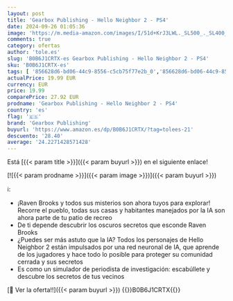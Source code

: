 ```yaml
---
layout: post
title: 'Gearbox Publishing - Hello Neighbor 2 - PS4'
date: 2024-09-26 01:05:36
image: 'https://m.media-amazon.com/images/I/51d+KrJ3LWL._SL500_._SL400_.jpg'
comments: true
category: ofertas
author: 'tole.es'
slug: 'B0B6J1CRTX-es Gearbox Publishing - Hello Neighbor 2 - PS4'
sku: 'B0B6J1CRTX-es'
tags: [ '856628d6-bd06-44c9-8556-c5cb75f77e2b_0','856628d6-bd06-44c9-8556-c5cb75f77e2b_7801','Arborist Merchandising Root','Hardware y juegos para PlayStation 4','Juegos PS4','Juegos para PlayStation 4','Self Service','Special Features Stores','Videojuegos','gearbox publishing','ps4','🇪🇸', ]
actualPrice: 19.99 EUR
currency: EUR
price: 19.99
comparePrice: 27.92 EUR
prodname: 'Gearbox Publishing - Hello Neighbor 2 - PS4'
country: 'es'
flag: '🇪🇸'
brand: 'Gearbox Publishing'
buyurl: 'https://www.amazon.es/dp/B0B6J1CRTX/?tag=tolees-21'
descuento: '28.40'
average: '24.2271428571428'
---
```


Está [{{< param title >}}]({{< param buyurl >}}) en el siguiente enlace!

[![{{< param prodname >}}]({{< param image >}})]({{< param buyurl >}})

ℹ️:

- ¡Raven Brooks y todos sus misterios son ahora tuyos para explorar! Recorre el pueblo, todas sus casas y habitantes manejados por la IA son ahora parte de tu patio de recreo
- De ti depende descubrir los oscuros secretos que esconde Raven Brooks
- ¿Puedes ser más astuto que la IA? Todos los personajes de Hello Neighbor 2 están impulsados por una red neuronal de IA, que aprende de los jugadores y hace todo lo posible para proteger su comunidad cerrada y sus secretos
- Es como un simulador de periodista de investigación: escabúllete y descubre los secretos de tus vecinos

[🛒 Ver la oferta!!]({{< param buyurl >}})
{{<world>}}B0B6J1CRTX{{</world>}}
